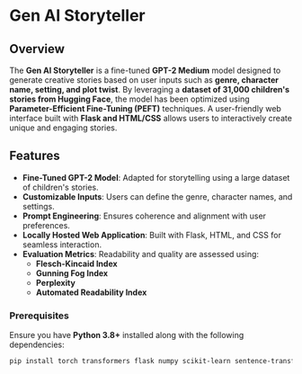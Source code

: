 # Gen AI Storyteller

## Overview

The **Gen AI Storyteller** is a fine-tuned **GPT-2 Medium** model designed to generate creative stories based on user inputs such as **genre, character name, setting, and plot twist**. By leveraging a **dataset of 31,000 children's stories from Hugging Face**, the model has been optimized using **Parameter-Efficient Fine-Tuning (PEFT)** techniques. A user-friendly web interface built with **Flask and HTML/CSS** allows users to interactively create unique and engaging stories.

## Features

- **Fine-Tuned GPT-2 Model**: Adapted for storytelling using a large dataset of children's stories.
- **Customizable Inputs**: Users can define the genre, character names, and settings.
- **Prompt Engineering**: Ensures coherence and alignment with user preferences.
- **Locally Hosted Web Application**: Built with Flask, HTML, and CSS for seamless interaction.
- **Evaluation Metrics**: Readability and quality are assessed using:
  - **Flesch-Kincaid Index**
  - **Gunning Fog Index**
  - **Perplexity**
  - **Automated Readability Index**  


### Prerequisites
Ensure you have **Python 3.8+** installed along with the following dependencies:

```bash
pip install torch transformers flask numpy scikit-learn sentence-transformers
